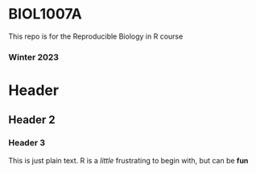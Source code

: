 # BIOL1007A
This repo is for the Reproducible Biology in R course

### Winter 2023



# Header
## Header 2
### Header 3

This is just plain text. R is a *little* frustrating to begin with, but can be **fun**
